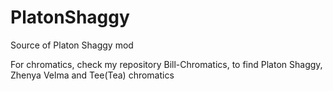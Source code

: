 # PlatonShaggy
Source of Platon Shaggy mod

For chromatics, check my repository Bill-Chromatics, to find Platon Shaggy, Zhenya Velma and Tee(Tea) chromatics
